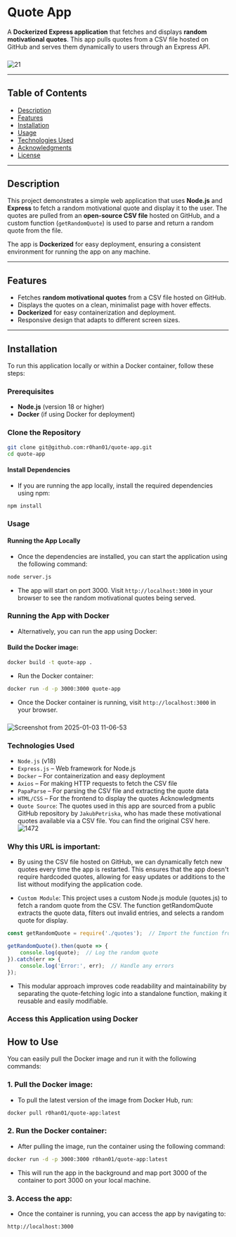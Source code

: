 # Quote App

A **Dockerized Express application** that fetches and displays **random motivational quotes**. This app pulls quotes from a CSV file hosted on GitHub and serves them dynamically to users through an Express API.
###
![21](https://github.com/user-attachments/assets/f7c2023c-9879-4371-8432-e6a0ac09a671)

---

## Table of Contents

- [Description](#description)
- [Features](#features)
- [Installation](#installation)
- [Usage](#usage)
- [Technologies Used](#technologies-used)
- [Acknowledgments](#acknowledgments)
- [License](#license)

---

## Description

This project demonstrates a simple web application that uses **Node.js** and **Express** to fetch a random motivational quote and display it to the user. The quotes are pulled from an **open-source CSV file** hosted on GitHub, and a custom function (`getRandomQuote`) is used to parse and return a random quote from the file.

The app is **Dockerized** for easy deployment, ensuring a consistent environment for running the app on any machine.

---

## Features

- Fetches **random motivational quotes** from a CSV file hosted on GitHub.
- Displays the quotes on a clean, minimalist page with hover effects.
- **Dockerized** for easy containerization and deployment.
- Responsive design that adapts to different screen sizes.

---

## Installation

To run this application locally or within a Docker container, follow these steps:

### Prerequisites

- **Node.js** (version 18 or higher)
- **Docker** (if using Docker for deployment)

### Clone the Repository

```bash
git clone git@github.com:r0han01/quote-app.git
cd quote-app
```
#### Install Dependencies
- If you are running the app locally, install the required dependencies using npm:

```bash
npm install
```
### Usage
#### Running the App Locally
- Once the dependencies are installed, you can start the application using the following command:

```bash
node server.js
```
- The app will start on port 3000. Visit `http://localhost:3000` in your browser to see the random motivational quotes being served.

### Running the App with Docker
- Alternatively, you can run the app using Docker:

#### Build the Docker image:

```bash
docker build -t quote-app .
```
- Run the Docker container:

```bash
docker run -d -p 3000:3000 quote-app
```
- Once the Docker container is running, visit `http://localhost:3000` in your browser.
###

![Screenshot from 2025-01-03 11-06-53](https://github.com/user-attachments/assets/a5fda853-bb4a-4c16-bb02-98b8b2019810)


### Technologies Used
- `Node.js` (v18)
- `Express.js` – Web framework for Node.js
- `Docker` – For containerization and easy deployment
- `Axios` – For making HTTP requests to fetch the CSV file
- `PapaParse` – For parsing the CSV file and extracting the quote data
- `HTML/CSS` – For the frontend to display the quotes
Acknowledgments
- `Quote Source`: The quotes used in this app are sourced from a public GitHub repository by `JakubPetriska`, who has made these motivational quotes available via a CSV file. You can find the original CSV here.
![1472](https://github.com/user-attachments/assets/153d958c-bfbf-49f8-8c5f-4f6bce95175f)

### Why this URL is important:
- By using the CSV file hosted on GitHub, we can dynamically fetch new quotes every time the app is restarted. This ensures that the app doesn't require hardcoded quotes, allowing for easy updates or additions to the list without modifying the application code.

- `Custom Module`: This project uses a custom Node.js module (quotes.js) to fetch a random quote from the CSV. The function getRandomQuote extracts the quote data, filters out invalid entries, and selects a random quote for display.

```javascript
const getRandomQuote = require('./quotes');  // Import the function from quotes.js

getRandomQuote().then(quote => {
    console.log(quote);  // Log the random quote
}).catch(err => {
    console.log('Error:', err);  // Handle any errors
});
```
- This modular approach improves code readability and maintainability by separating the quote-fetching logic into a standalone function, making it reusable and easily modifiable.

### Access this Application using Docker 
## How to Use

You can easily pull the Docker image and run it with the following commands:

### 1. **Pull the Docker image:**

- To pull the latest version of the image from Docker Hub, run:

```bash
docker pull r0han01/quote-app:latest
```
### 2. Run the Docker container:
- After pulling the image, run the container using the following command:

```bash
docker run -d -p 3000:3000 r0han01/quote-app:latest
```
- This will run the app in the background and map port 3000 of the container to port 3000 on your local machine.

### 3. Access the app:
- Once the container is running, you can access the app by navigating to:

```arduino
http://localhost:3000
```
